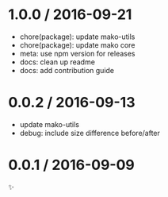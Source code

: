 
1.0.0 / 2016-09-21
==================

  * chore(package): update mako-utils
  * chore(package): update mako core
  * meta: use npm version for releases
  * docs: clean up readme
  * docs: add contribution guide

0.0.2 / 2016-09-13
==================

  * update mako-utils
  * debug: include size difference before/after

0.0.1 / 2016-09-09
==================

:sparkles:

